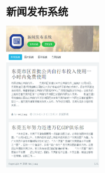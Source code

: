 新闻发布系统
===

<img src="https://raw.githubusercontent.com/NullYing/NewsJSP/master/images/20161219103733.png" alt="首页" width="50%">
